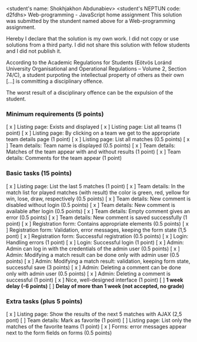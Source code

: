 <student's name: Shokhjakhon Abdunabiev>
<student's NEPTUN code: d2fdhs>
Web-programming - JavaScript home assignment
This solution was submitted by the stundent named above for a Web-programming assignment.

Hereby I declare that the solution is my own work. I did not copy or use solutions from a third party. I did not share this solution with fellow students and I did not publish it. 

According to the Academic Regulations for Students (Eötvös Loránd University Organisational and Operational Regulations – Volume 2, Section 74/C), a student purpoting the intellectual property of others as their own [...] is committing a disciplinary offence.

The worst result of a disciplinary offence can be the expulsion of the student.

### Minimum requirements (5 points)

[ x ] Listing page: Exists and displayed
[ x ] Listing page: List all teams (1 point)
[ x ] Listing page: By clicking on a team we get to the appropriate team details page (1 point)
[ x ] Listing page: List all matches (0.5 points)
[ x ] Team details: Team name is displayed (0.5 points)
[ x ] Team details: Matches of the team appear with and without results (1 point)
[ x ] Team details: Comments for the team appear (1 point)

### Basic tasks (15 points)

[ x ] Listing page: List the last 5 matches (1 point)
[ x ] Team details: In the match list for played matches (with result) the color is green, red, yellow for win, lose, draw, respectively (0.5 points)
[ x ] Team details: New comment is disabled without login (0.5 points)
[ x ] Team details: New comment is available after login (0.5 points)
[ x ] Team details: Empty comment gives an error (0.5 points)
[ x ] Team details: New comment is saved successfully (1 point)
[ x ] Registration form: Contains appropriate elements (0.5 points)
[ x ] Registration form: Validation, error messages, keeping the form state (1,5 pont)
[ x ] Registration form: Successful registration (0.5 points)
[ x ] Login: Handling errors (1 point)
[ x ] Login: Successful login (1 point)
[ x ] Admin: Admin can log in with the credentials of the admin user (0.5 points)
[ x ] Admin: Modifying a match result can be done only with admin user (0.5 points)
[ x ] Admin: Modifying a match result: validation, keeping form state, successful save (3 points)
[ x ] Admin: Deleting a comment can be done only with admin user (0.5 points)
[ x ] Admin: Deleting a comment is successful (1 point)
[ x ] Nice, well-designed interface (1 point)
[ ] **1 week delay (-6 points)**
[ ] **Delay of more than 1 week (not accepted, no grade)**

### Extra tasks (plus 5 points)

[ x ] Listing page: Show the results of the next 5 matches with AJAX (2,5 pont)
[ ] Team details: Mark as favorite (1 point)
[ ] Listing page: List only the matches of the favorite teams (1 point)
[ x ] Forms: error messages appear next to the form fields on forms (0.5 points)